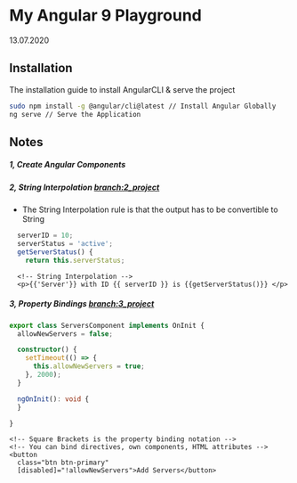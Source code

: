 # My Angular 9 Playground

13.07.2020

## Installation

The installation guide to install AngularCLI & serve the project  

```bash
sudo npm install -g @angular/cli@latest // Install Angular Globally
ng serve // Serve the Application
```

## Notes
##### 1, Create Angular Components

##### 2, String Interpolation [branch:2_project](//github.com/biroa/Angular-9-Playground/tree/2_project)

* The String Interpolation rule is that the output has to be convertible to String
```typescript
  serverID = 10;
  serverStatus = 'active';
  getServerStatus() {
    return this.serverStatus;
```
```angular2html
  <!-- String Interpolation -->
  <p>{{'Server'}} with ID {{ serverID }} is {{getServerStatus()}} </p>
```

##### 3, Property Bindings [branch:3_project](//github.com/biroa/Angular-9-Playground/tree/3_project)

```typescript
export class ServersComponent implements OnInit {
  allowNewServers = false;

  constructor() {
    setTimeout(() => {
      this.allowNewServers = true;
    }, 2000);
  }

  ngOnInit(): void {
  }

}
```

```angular2html
<!-- Square Brackets is the property binding notation -->
<!-- You can bind directives, own components, HTML attributes -->
<button
  class="btn btn-primary"
  [disabled]="!allowNewServers">Add Servers</button>
```